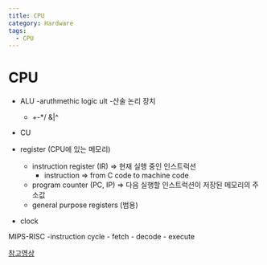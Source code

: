 ```yaml
---
title: CPU
category: Hardware
tags:
  - CPU
---
```


# CPU

- ALU
  -aruthmethic logic ult
  -산술 논리 장치
  - +-*/ &|^
- CU
- register (CPU에 있는 메모리)
  - instruction register (IR) => 현재 실행 중인 인스트럭션
    - instruction => from C code to machine code
  - program counter (PC, IP) => 다음 실행할 인스트럭션이 저장된 메모리의 주소값
  - general purpose registers (범용)

- clock

MIPS-RISC
  -instruction cycle
    - fetch
    - decode
    - execute

[참고영상](https://www.youtube.com/watch?v=cNN_tTXABUA)